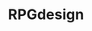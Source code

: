 ---
title: RPGdesign
crosslinks:
- rpg
- latelegends
- FFRPG
- savageworlds
- swrpg
- osr
- rpgresources
- DnD
- Eve
- AskGameMasters
- realitypunk
- characterdrawing
- ACSLB
- science
- PBtA
- xkcd
- 3d20RPG
- Metal
- darksouls
- gamedev
---